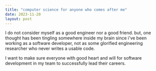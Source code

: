 ```yaml
---
title: "computer science for anyone who comes after me"
date: 2023-11-20
layout: post
---
```


I do not consider myself as a good engineer nor a good friend.
but, one thought has been tingling somewhere inside my brain since i've been working as a software developer,
not as some glorified engineering researcher who never writes a usable code.

I want to make sure everyone with good heart and will for software development in my team to successfully lead their careers.



